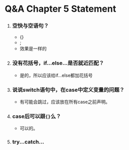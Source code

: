 # Q&A Chapter 5 Statement

1. ### 空快与空语句？

   + {}
   + ;
   + 效果是一样的

2. ### 没有花括号，if...else...是否就近匹配？

   + 是的，所以应该给if...else都加花括号

3. ### 说说switch语句中，在case中定义变量的问题？

   + 有可能会跳过，应该放在所有case之前声明。

4. ### case后可以跟`{}`么？

   + 可以的。

5. ### try...catch...